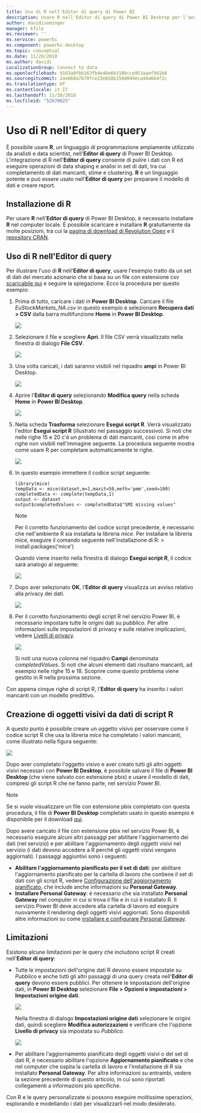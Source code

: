 ```yaml
---
title: Uso di R nell'Editor di query di Power BI
description: Usare R nell'Editor di query di Power BI Desktop per l'analisi avanzata
author: davidiseminger
manager: kfile
ms.reviewer: ''
ms.service: powerbi
ms.component: powerbi-desktop
ms.topic: conceptual
ms.date: 11/28/2018
ms.author: davidi
LocalizationGroup: Connect to data
ms.openlocfilehash: 9183a0fbb163fb4e46e6b310bcce953aaef9d1b8
ms.sourcegitcommit: 2ae660a7b70fce23eb58b159d049eca44a664f2c
ms.translationtype: HT
ms.contentlocale: it-IT
ms.lasthandoff: 11/30/2018
ms.locfileid: "52670625"
---
```

# <a name="using-r-in-query-editor"></a>Uso di R nell'Editor di query
È possibile usare **R**, un linguaggio di programmazione ampiamente utilizzato da analisti e data scientist, nell'**Editor di query** di Power BI Desktop. L'integrazione di R nell'**Editor di query** consente di pulire i dati con R ed eseguire operazioni di data shaping e analisi in set di dati, tra cui completamento di dati mancanti, stime e clustering. **R** è un linguaggio potente e può essere usato nell'**Editor di query** per preparare il modello di dati e creare report.

## <a name="installing-r"></a>Installazione di R
Per usare **R** nell'**Editor di query** di Power BI Desktop, è necessario installare **R** nel computer locale. È possibile scaricare e installare **R** gratuitamente da molte posizioni, tra cui la [pagina di download di Revolution Open](https://mran.revolutionanalytics.com/download/) e il [repository CRAN](https://cran.r-project.org/bin/windows/base/).

## <a name="using-r-in-query-editor"></a>Uso di R nell'Editor di query
Per illustrare l'uso di **R** nell'**Editor di query**, usare l'esempio tratto da un set di dati del mercato azionario che si basa su un file con estensione csv [scaricabile qui](http://download.microsoft.com/download/F/8/A/F8AA9DC9-8545-4AAE-9305-27AD1D01DC03/EuStockMarkets_NA.csv) e seguire la spiegazione. Ecco la procedura per questo esempio:

1. Prima di tutto, caricare i dati in **Power BI Desktop**. Caricare il file *EuStockMarkets_NA.csv* in questo esempio e selezionare **Recupera dati > CSV** dalla barra multifunzione **Home** in **Power BI Desktop**.

   ![](media/desktop-r-in-query-editor/r-in-query-editor_1.png)
2. Selezionare il file e scegliere **Apri**. Il file CSV verrà visualizzato nella finestra di dialogo **File CSV**.

   ![](media/desktop-r-in-query-editor/r-in-query-editor_2.png)
3. Una volta caricati, i dati saranno visibili nel riquadro **ampi** in Power BI Desktop.

   ![](media/desktop-r-in-query-editor/r-in-query-editor_3.png)
4. Aprire l'**Editor di query** selezionando **Modifica query** nella scheda **Home** in **Power BI Desktop**.

   ![](media/desktop-r-in-query-editor/r-in-query-editor_4.png)
5. Nella scheda **Trasforma** selezionare **Esegui script R**. Verrà visualizzato l'editor **Esegui script R** (illustrato nel passaggio successivo). Si noti che nelle righe 15 e 20 c'è un problema di dati mancanti, così come in altre righe non visibili nell'immagine seguente. La procedura seguente mostra come usare R per completare automaticamente le righe.

   ![](media/desktop-r-in-query-editor/r-in-query-editor_5d.png)
6. In questo esempio immettere il codice script seguente:

       library(mice)
       tempData <- mice(dataset,m=1,maxit=50,meth='pmm',seed=100)
       completedData <- complete(tempData,1)
       output <- dataset
       output$completedValues <- completedData$"SMI missing values"

   > [!NOTE]
   > Per il corretto funzionamento del codice script precedente, è necessario che nell'ambiente R sia installata la libreria *mice*. Per installare la libreria mice, eseguire il comando seguente nell'installazione di R:     > install.packages('mice')
   > 
   > 

   Quando viene inserito nella finestra di dialogo **Esegui script R**, il codice sarà analogo al seguente:

   ![](media/desktop-r-in-query-editor/r-in-query-editor_5b.png)
7. Dopo aver selezionato **OK**, l'**Editor di query** visualizza un avviso relativo alla privacy dei dati.

   ![](media/desktop-r-in-query-editor/r-in-query-editor_6.png)
8. Per il corretto funzionamento degli script R nel servizio Power BI, è necessario impostare tutte le origini dati su *pubblico*. Per altre informazioni sulle impostazioni di privacy e sulle relative implicazioni, vedere [Livelli di privacy](desktop-privacy-levels.md).

   ![](media/desktop-r-in-query-editor/r-in-query-editor_7.png)

   Si noti una nuova colonna nel riquadro **Campi** denominata *completedValues*. Si noti che alcuni elementi dati risultano mancanti, ad esempio nelle righe 15 e 18. Scoprire come questo problema viene gestito in R nella prossima sezione.


Con appena cinque righe di script R, l'**Editor di query** ha inserito i valori mancanti con un modello predittivo.

## <a name="creating-visuals-from-r-script-data"></a>Creazione di oggetti visivi da dati di script R
A questo punto è possibile creare un oggetto visivo per osservare come il codice script R che usa la libreria *mice* ha completato i valori mancanti, come illustrato nella figura seguente:

![](media/desktop-r-in-query-editor/r-in-query-editor_8a.png)

Dopo aver completato l'oggetto visivo e aver creato tutti gli altri oggetti visivi necessari con **Power BI Desktop**, è possibile salvare il file di **Power BI Desktop** (che viene salvato con estensione pbix) e usare il modello di dati, compresi gli script R che ne fanno parte, nel servizio Power BI.

> [!NOTE]
> Se si vuole visualizzare un file con estensione pbix completato con questa procedura, il file di **Power BI Desktop** completato usato in questo esempio è disponibile per il download [qui](http://download.microsoft.com/download/F/8/A/F8AA9DC9-8545-4AAE-9305-27AD1D01DC03/Complete%20Values%20with%20R%20in%20PQ.pbix).

Dopo avere caricato il file con estensione pbix nel servizio Power BI, è necessario eseguire alcuni altri passaggi per abilitare l'aggiornamento dei dati (nel servizio) e per abilitare l'aggiornamento degli oggetti visivi nel servizio (i dati devono accedere a R perché gli oggetti visivi vengano aggiornati). I passaggi aggiuntivi sono i seguenti:

* **Abilitare l'aggiornamento pianificato per il set di dati**: per abilitare l'aggiornamento pianificato per la cartella di lavoro che contiene il set di dati con gli script R, vedere [Configurazione dell'aggiornamento pianificato](refresh-scheduled-refresh.md), che include anche informazioni su **Personal Gateway**.
* **Installare Personal Gateway**: è necessario che sia installato **Personal Gateway** nel computer in cui si trova il file e in cui è installato R. Il servizio Power BI deve accedere alla cartella di lavoro ed eseguire nuovamente il rendering degli oggetti visivi aggiornati. Sono disponibili altre informazioni su come [installare e configurare Personal Gateway](service-gateway-personal-mode.md).

## <a name="limitations"></a>Limitazioni
Esistono alcune limitazioni per le query che includono script R creati nell'**Editor di query**:

* Tutte le impostazioni dell'origine dati R devono essere impostate su *Pubblico* e anche tutti gli altri passaggi di una query creata nell'**Editor di query** devono essere pubblici. Per ottenere le impostazioni dell'origine dati, in **Power BI Desktop** selezionare **File > Opzioni e impostazioni > Impostazioni origine dati**.

  ![](media/desktop-r-in-query-editor/r-in-query-editor_9.png)

  Nella finestra di dialogo **Impostazioni origine dati** selezionare le origini dati, quindi scegliere **Modifica autorizzazioni** e verificare che l'opzione **Livello di privacy** sia impostata su *Pubblico*.

  ![](media/desktop-r-in-query-editor/r-in-query-editor_10.png)    
* Per abilitare l'aggiornamento pianificato degli oggetti visivi o del set di dati R, è necessario abilitare l'opzione **Aggiornamento pianificato** e che nel computer che ospita la cartella di lavoro e l'installazione di R sia installato **Personal Gateway**. Per altre informazioni su entrambi, vedere la sezione precedente di questo articolo, in cui sono riportati collegamenti a informazioni più specifiche.

Con R e le query personalizzate si possono eseguire moltissime operazioni, esplorando e modellando i dati per visualizzarli nel modo desiderato.

